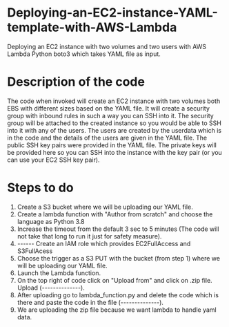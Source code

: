 # Deploying-an-EC2-instance-YAML-template-with-AWS-Lambda
Deploying an EC2 instance with two volumes and two users with AWS Lambda Python boto3 which takes YAML file as input.


# Description of the code 

The code when invoked will create an EC2 instance with two volumes both EBS with different sizes based on the YAML file. It will create a security group with inbound rules in such a way you can SSH into it. The security group will be attached to the created instance so you would be able to SSH into it with any of the users. The users are created by the userdata which is in the code and the details of the users are given in the YAML file. The public SSH key pairs were provided in the YAML file. The private keys will be provided here so you can SSH into the instance with the key pair (or you can use your EC2 SSH key pair).  


# Steps to do

1) Create a S3 bucket where we will be uploading our YAML file.
2) Create a lambda function with "Author from scratch" and choose the language as Python 3.8
3) Increase the timeout from the default 3 sec to 5 minutes (The code will not take that long to run it just for safety measure).
4) ------ Create an IAM role which provides EC2FullAccess and S3FullAcess
5) Choose the trigger as a S3 PUT with the bucket (from step 1) where we will be uploading our YAML file.
6) Launch the Lambda function.
7) On the top right of code click on "Upload from" and click on .zip file. Upload (--------------).
8) After uploading go to lambda_function.py and delete the code which is there and paste the code in the file (--------------).
9) We are uploading the zip file because we want lambda to handle yaml data.


